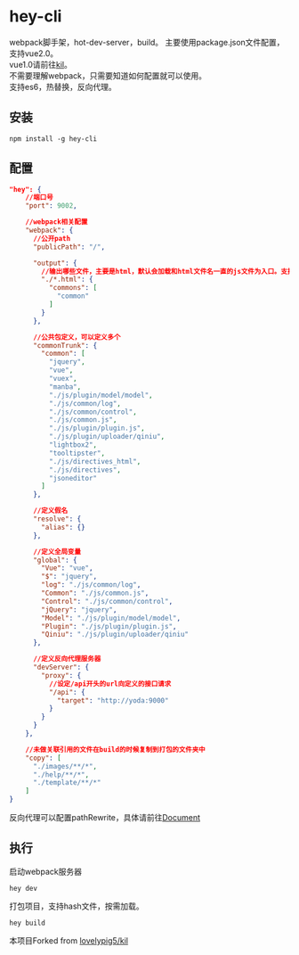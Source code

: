 # hey-cli
webpack脚手架，hot-dev-server，build。
主要使用package.json文件配置，支持vue2.0。  
vue1.0请前往[kil](https://github.com/lovelypig5/kil)。  
不需要理解webpack，只需要知道如何配置就可以使用。  
支持es6，热替换，反向代理。  

## 安装

```
npm install -g hey-cli
```

## 配置

```json
"hey": {
	//端口号
	"port": 9002,

	//webpack相关配置    
	"webpack": {
	  //公开path
	  "publicPath": "/", 

	  "output": {
	  	//输出哪些文件，主要是html，默认会加载和html文件名一直的js文件为入口。支持定义公用包。
	    "./*.html": {
	      "commons": [
	        "common"
	      ]
	    }
	  },

	  //公共包定义，可以定义多个
	  "commonTrunk": {
	    "common": [
	      "jquery",
	      "vue",
	      "vuex",
	      "manba",
	      "./js/plugin/model/model",
	      "./js/common/log",
	      "./js/common/control",
	      "./js/common.js",
	      "./js/plugin/plugin.js",
	      "./js/plugin/uploader/qiniu",
	      "lightbox2",
	      "tooltipster",
	      "./js/directives_html",
	      "./js/directives",
	      "jsoneditor"
	    ]
	  },

	  //定义假名
	  "resolve": {
	    "alias": {}
	  },

	  //定义全局变量
	  "global": {
	    "Vue": "vue",
	    "$": "jquery",
	    "log": "./js/common/log",
	    "Common": "./js/common.js",
	    "Control": "./js/common/control",
	    "jQuery": "jquery",
	    "Model": "./js/plugin/model/model",
	    "Plugin": "./js/plugin/plugin.js",
	    "Qiniu": "./js/plugin/uploader/qiniu"
	  },

	  //定义反向代理服务器
	  "devServer": {
	    "proxy": {
	      //设定/api开头的url向定义的接口请求
	      "/api": {
	        "target": "http://yoda:9000"
	      }
	    }
	  }
	},

	//未做关联引用的文件在build的时候复制到打包的文件夹中
	"copy": [
	  "./images/**/*",
	  "./help/**/*",
	  "./template/**/*"
	]
}
```

反向代理可以配置pathRewrite，具体请前往[Document](https://webpack.github.io/docs/webpack-dev-server.html#rewriting-urls-of-proxy-request)


## 执行

启动webpack服务器

```
hey dev
```

打包项目，支持hash文件，按需加载。

```
hey build
```

本项目Forked from [lovelypig5/kil](https://github.com/lovelypig5/kil)